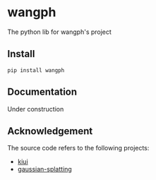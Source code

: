 # wangph
The python lib for wangph's project

## Install
```
pip install wangph
```

## Documentation
Under construction

## Acknowledgement
The source code refers to the following projects:
- [kiui](https://kit.kiui.moe/)
- [gaussian-splatting](https://github.com/graphdeco-inria/gaussian-splatting)